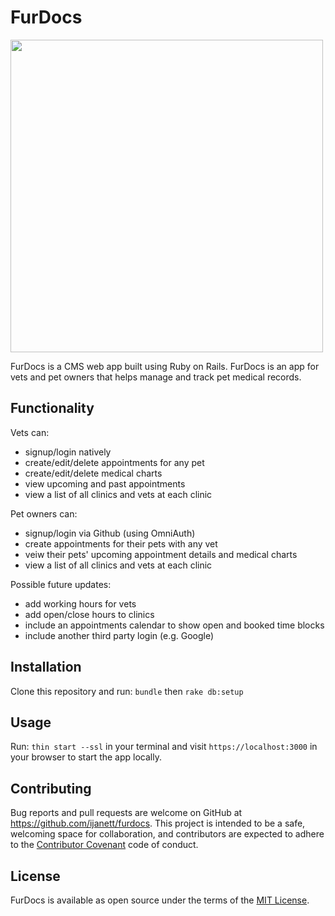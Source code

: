 # FurDocs

<img src="https://drive.google.com/uc?export=view&id=1adiOLJSd_6AtQ3KxCbc5hWGJci3i0q1p" width=500 height=500>

FurDocs is a CMS web app built using Ruby on Rails. FurDocs is an app for vets and pet owners that helps manage and track pet medical records.

## Functionality 

Vets can:
   - signup/login natively
   - create/edit/delete appointments for any pet
   - create/edit/delete medical charts
   - view upcoming and past appointments
   - view a list of all clinics and vets at each clinic

Pet owners can:
   - signup/login via Github (using OmniAuth)
   - create appointments for their pets with any vet
   - veiw their pets' upcoming appointment details and medical charts
   - view a list of all clinics and vets at each clinic

Possible future updates:
   - add working hours for vets
   - add open/close hours to clinics
   - include an appointments calendar to show open and booked time blocks
   - include another third party login (e.g. Google)

## Installation

Clone this repository and run:
```bundle``` then ```rake db:setup```

## Usage

Run:
```thin start --ssl``` in your terminal and visit ```https://localhost:3000``` in your browser to start the app locally.

## Contributing

Bug reports and pull requests are welcome on GitHub at https://github.com/ijanett/furdocs. This project is intended to be a safe, welcoming space for collaboration, and contributors are expected to adhere to the [Contributor Covenant](http://contributor-covenant.org) code of conduct.

## License

FurDocs is available as open source under the terms of the [MIT License](https://opensource.org/licenses/MIT).
